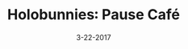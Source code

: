 ---
layout: showcase
title: "Holobunnies꞉ Pause Café"
steam: http://store.steampowered.com/app/497710/
website: http://store.steampowered.com/app/497710/
website_broken: https://pausecafe.holobunnies.com/
date: "3-22-2017"
---